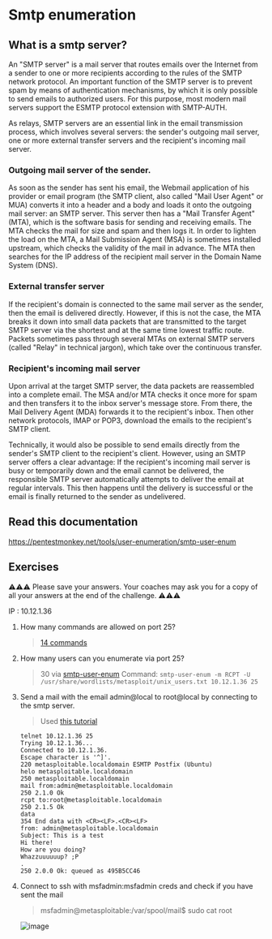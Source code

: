 # Smtp  enumeration 

## What is a smtp server?
An "SMTP server" is a mail server that routes emails over the Internet from a sender to one or more recipients according to the rules of the SMTP network protocol. An important function of the SMTP server is to prevent spam by means of authentication mechanisms, by which it is only possible to send emails to authorized users. For this purpose, most modern mail servers support the ESMTP protocol extension with SMTP-AUTH.

As relays, SMTP servers are an essential link in the email transmission process, which involves several servers: the sender's outgoing mail server, one or more external transfer servers and the recipient's incoming mail server.

### Outgoing mail server of the sender.
As soon as the sender has sent his email, the Webmail application of his provider or email program (the SMTP client, also called "Mail User Agent" or MUA) converts it into a header and a body and loads it onto the outgoing mail server: an SMTP server. This server then has a "Mail Transfer Agent" (MTA), which is the software basis for sending and receiving emails. The MTA checks the mail for size and spam and then logs it. In order to lighten the load on the MTA, a Mail Submission Agent (MSA) is sometimes installed upstream, which checks the validity of the mail in advance. The MTA then searches for the IP address of the recipient mail server in the Domain Name System (DNS).

### External transfer server
If the recipient's domain is connected to the same mail server as the sender, then the email is delivered directly. However, if this is not the case, the MTA breaks it down into small data packets that are transmitted to the target SMTP server via the shortest and at the same time lowest traffic route. Packets sometimes pass through several MTAs on external SMTP servers (called "Relay" in technical jargon), which take over the continuous transfer.

### Recipient's incoming mail server
Upon arrival at the target SMTP server, the data packets are reassembled into a complete email. The MSA and/or MTA checks it once more for spam and then transfers it to the inbox server's message store. From there, the Mail Delivery Agent (MDA) forwards it to the recipient's inbox. Then other network protocols, IMAP or POP3, download the emails to the recipient's SMTP client.

Technically, it would also be possible to send emails directly from the sender's SMTP client to the recipient's client. However, using an SMTP server offers a clear advantage: If the recipient's incoming mail server is busy or temporarily down and the email cannot be delivered, the responsible SMTP server automatically attempts to deliver the email at regular intervals. This then happens until the delivery is successful or the email is finally returned to the sender as undelivered.

## Read this documentation 
https://pentestmonkey.net/tools/user-enumeration/smtp-user-enum


## Exercises 
⚠️⚠️⚠️ Please save your answers. Your coaches may ask you for a copy of all your answers at the end of the challenge. ⚠️⚠️⚠️

IP : 10.12.1.36 
1. How many commands are allowed on port 25?
    > [14 commands](https://www.geeksforgeeks.org/smtp-commands/) 
1. How many users can you enumerate via port 25?
    > 30 via [smtp-user-enum](https://github.com/cytopia/smtp-user-enum#tada-installation)
    > Command: `smtp-user-enum -m RCPT -U /usr/share/wordlists/metasploit/unix_users.txt 10.12.1.36 25`
1. Send a mail with the email admin@local to root@local by connecting to the smtp server.
    > Used [this tutorial](https://www.baeldung.com/linux/check-smtp-via-terminal)

    ```
    telnet 10.12.1.36 25
    Trying 10.12.1.36...
    Connected to 10.12.1.36.
    Escape character is '^]'.
    220 metasploitable.localdomain ESMTP Postfix (Ubuntu)
    helo metasploitable.localdomain
    250 metasploitable.localdomain
    mail from:admin@metasploitable.localdomain
    250 2.1.0 Ok
    rcpt to:root@metasploitable.localdomain
    250 2.1.5 Ok
    data
    354 End data with <CR><LF>.<CR><LF>
    from: admin@metasploitable.localdomain
    Subject: This is a test
    Hi there!
    How are you doing?
    Whazzuuuuuup? ;P
    .
    250 2.0.0 Ok: queued as 495B5CC46
1. Connect to ssh with msfadmin:msfadmin creds and check if you have sent the mail
    > msfadmin@metasploitable:/var/spool/mail$ sudo cat root

     ![image](https://github.com/gustavoalito/BeCode/assets/133368766/27e6a66e-1a29-41ed-8671-6958613f4255)

